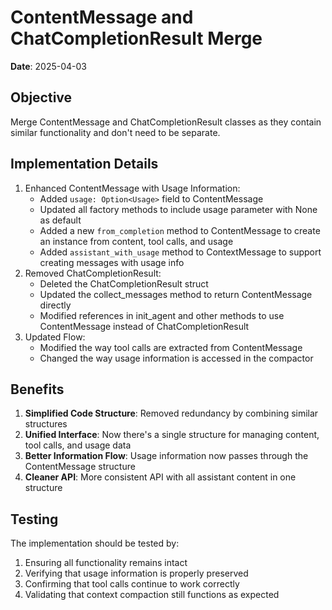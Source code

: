 # ContentMessage and ChatCompletionResult Merge

**Date**: 2025-04-03

## Objective

Merge ContentMessage and ChatCompletionResult classes as they contain similar functionality and don't need to be separate.

## Implementation Details


1. Enhanced ContentMessage with Usage Information:
   * Added `usage: Option<Usage>` field to ContentMessage
   * Updated all factory methods to include usage parameter with None as default
   * Added a new `from_completion` method to ContentMessage to create an instance from content, tool calls, and usage
   * Added `assistant_with_usage` method to ContextMessage to support creating messages with usage info
2. Removed ChatCompletionResult:
   * Deleted the ChatCompletionResult struct
   * Updated the collect_messages method to return ContentMessage directly
   * Modified references in init_agent and other methods to use ContentMessage instead of ChatCompletionResult
3. Updated Flow:
   * Modified the way tool calls are extracted from ContentMessage
   * Changed the way usage information is accessed in the compactor

## Benefits


1. **Simplified Code Structure**: Removed redundancy by combining similar structures
2. **Unified Interface**: Now there's a single structure for managing content, tool calls, and usage data
3. **Better Information Flow**: Usage information now passes through the ContentMessage structure
4. **Cleaner API**: More consistent API with all assistant content in one structure

## Testing

The implementation should be tested by:


1. Ensuring all functionality remains intact
2. Verifying that usage information is properly preserved
3. Confirming that tool calls continue to work correctly
4. Validating that context compaction still functions as expected


